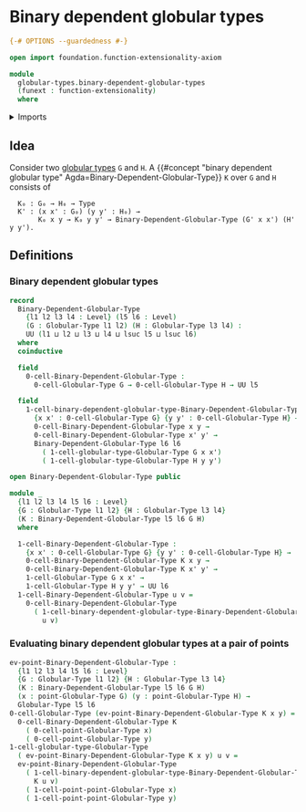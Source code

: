 # Binary dependent globular types

```agda
{-# OPTIONS --guardedness #-}

open import foundation.function-extensionality-axiom

module
  globular-types.binary-dependent-globular-types
  (funext : function-extensionality)
  where
```

<details><summary>Imports</summary>

```agda
open import foundation.universe-levels

open import globular-types.globular-types
open import globular-types.points-globular-types funext
```

</details>

## Idea

Consider two [globular types](globular-types.globular-types.md) `G` and `H`. A
{{#concept "binary dependent globular type" Agda=Binary-Dependent-Globular-Type}}
`K` over `G` and `H` consists of

```text
  K₀ : G₀ → H₀ → Type
  K' : (x x' : G₀) (y y' : H₀) →
       K₀ x y → K₀ y y' → Binary-Dependent-Globular-Type (G' x x') (H' y y').
```

## Definitions

### Binary dependent globular types

```agda
record
  Binary-Dependent-Globular-Type
    {l1 l2 l3 l4 : Level} (l5 l6 : Level)
    (G : Globular-Type l1 l2) (H : Globular-Type l3 l4) :
    UU (l1 ⊔ l2 ⊔ l3 ⊔ l4 ⊔ lsuc l5 ⊔ lsuc l6)
  where
  coinductive

  field
    0-cell-Binary-Dependent-Globular-Type :
      0-cell-Globular-Type G → 0-cell-Globular-Type H → UU l5

  field
    1-cell-binary-dependent-globular-type-Binary-Dependent-Globular-Type :
      {x x' : 0-cell-Globular-Type G} {y y' : 0-cell-Globular-Type H} →
      0-cell-Binary-Dependent-Globular-Type x y →
      0-cell-Binary-Dependent-Globular-Type x' y' →
      Binary-Dependent-Globular-Type l6 l6
        ( 1-cell-globular-type-Globular-Type G x x')
        ( 1-cell-globular-type-Globular-Type H y y')

open Binary-Dependent-Globular-Type public

module _
  {l1 l2 l3 l4 l5 l6 : Level}
  {G : Globular-Type l1 l2} {H : Globular-Type l3 l4}
  (K : Binary-Dependent-Globular-Type l5 l6 G H)
  where

  1-cell-Binary-Dependent-Globular-Type :
    {x x' : 0-cell-Globular-Type G} {y y' : 0-cell-Globular-Type H} →
    0-cell-Binary-Dependent-Globular-Type K x y →
    0-cell-Binary-Dependent-Globular-Type K x' y' →
    1-cell-Globular-Type G x x' →
    1-cell-Globular-Type H y y' → UU l6
  1-cell-Binary-Dependent-Globular-Type u v =
    0-cell-Binary-Dependent-Globular-Type
      ( 1-cell-binary-dependent-globular-type-Binary-Dependent-Globular-Type K
        u v)
```

### Evaluating binary dependent globular types at a pair of points

```agda
ev-point-Binary-Dependent-Globular-Type :
  {l1 l2 l3 l4 l5 l6 : Level}
  {G : Globular-Type l1 l2} {H : Globular-Type l3 l4}
  (K : Binary-Dependent-Globular-Type l5 l6 G H)
  (x : point-Globular-Type G) (y : point-Globular-Type H) →
  Globular-Type l5 l6
0-cell-Globular-Type (ev-point-Binary-Dependent-Globular-Type K x y) =
  0-cell-Binary-Dependent-Globular-Type K
    ( 0-cell-point-Globular-Type x)
    ( 0-cell-point-Globular-Type y)
1-cell-globular-type-Globular-Type
  ( ev-point-Binary-Dependent-Globular-Type K x y) u v =
  ev-point-Binary-Dependent-Globular-Type
    ( 1-cell-binary-dependent-globular-type-Binary-Dependent-Globular-Type
      K u v)
    ( 1-cell-point-point-Globular-Type x)
    ( 1-cell-point-point-Globular-Type y)
```
